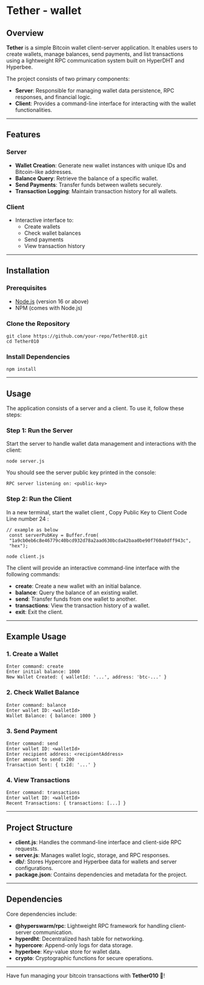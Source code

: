 # Tether - wallet

## Overview

**Tether** is a simple Bitcoin wallet client-server application. It enables users to create wallets, manage balances, send payments, and list transactions using a lightweight RPC communication system built on HyperDHT and Hyperbee.

The project consists of two primary components:
- **Server**: Responsible for managing wallet data persistence, RPC responses, and financial logic.
- **Client**: Provides a command-line interface for interacting with the wallet functionalities.

---

## Features

### Server
- **Wallet Creation**: Generate new wallet instances with unique IDs and Bitcoin-like addresses.
- **Balance Query**: Retrieve the balance of a specific wallet.
- **Send Payments**: Transfer funds between wallets securely.
- **Transaction Logging**: Maintain transaction history for all wallets.

### Client
- Interactive interface to:
    - Create wallets
    - Check wallet balances
    - Send payments
    - View transaction history

---

## Installation

### Prerequisites
- [Node.js](https://nodejs.org/) (version 16 or above)
- NPM (comes with Node.js)

### Clone the Repository
```shell script
git clone https://github.com/your-repo/Tether010.git
cd Tether010
```

### Install Dependencies
```shell script
npm install
```

---

## Usage

The application consists of a server and a client. To use it, follow these steps:

### Step 1: Run the Server
Start the server to handle wallet data management and interactions with the client:
```shell script
node server.js
```
You should see the server public key printed in the console:
```
RPC server listening on: <public-key>
```

### Step 2: Run the Client
In a new terminal, start the wallet client , Copy Public Key to Client Code Line number 24 :

```
// example as below
 const serverPubKey = Buffer.from(
 "1a9cb0eb6c8e46779c40bcd932d78a2aad630bcda42baa0be90f760a0dff943c",
 "hex");
```
```shell script
node client.js
```

The client will provide an interactive command-line interface with the following commands:
- **create**: Create a new wallet with an initial balance.
- **balance**: Query the balance of an existing wallet.
- **send**: Transfer funds from one wallet to another.
- **transactions**: View the transaction history of a wallet.
- **exit**: Exit the client.

---

## Example Usage

### 1. Create a Wallet
```shell script
Enter command: create
Enter initial balance: 1000
New Wallet Created: { walletId: '...', address: 'btc-...' }
```

### 2. Check Wallet Balance
```shell script
Enter command: balance
Enter wallet ID: <walletId>
Wallet Balance: { balance: 1000 }
```

### 3. Send Payment
```shell script
Enter command: send
Enter wallet ID: <walletId>
Enter recipient address: <recipientAddress>
Enter amount to send: 200
Transaction Sent: { txId: '...' }
```

### 4. View Transactions
```shell script
Enter command: transactions
Enter wallet ID: <walletId>
Recent Transactions: { transactions: [...] }
```

---

## Project Structure

- **client.js**: Handles the command-line interface and client-side RPC requests.
- **server.js**: Manages wallet logic, storage, and RPC responses.
- **db/**: Stores Hypercore and Hyperbee data for wallets and server configurations.
- **package.json**: Contains dependencies and metadata for the project.

---

## Dependencies

Core dependencies include:
- **@hyperswarm/rpc**: Lightweight RPC framework for handling client-server communication.
- **hyperdht**: Decentralized hash table for networking.
- **hypercore**: Append-only logs for data storage.
- **hyperbee**: Key-value store for wallet data.
- **crypto**: Cryptographic functions for secure operations.

---

Have fun managing your bitcoin transactions with **Tether010** 🚀!
